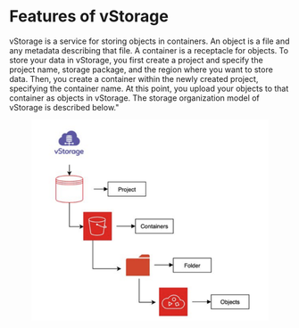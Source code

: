 # Features of vStorage

vStorage is a service for storing objects in containers. An object is a file and any metadata describing that file. A container is a receptacle for objects. To store your data in vStorage, you first create a project and specify the project name, storage package, and the region where you want to store data. Then, you create a container within the newly created project, specifying the container name. At this point, you upload your objects to that container as objects in vStorage. The storage organization model of vStorage is described below."

<figure><img src="../../../../.gitbook/assets/image (1) (1) (1) (1) (1) (1) (1) (1) (1) (1) (1) (1) (1) (1) (1) (1) (1) (1) (1) (1) (1) (1) (1) (1) (1) (1) (1) (1) (1) (1) (1) (1).png" alt=""><figcaption></figcaption></figure>
